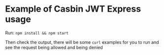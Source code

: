 # Example of Casbin JWT Express usage

Run: 
`npm install && npm start`

Then check the output, there will be some `curl` examples for you to run and see the request being allowed and being denied